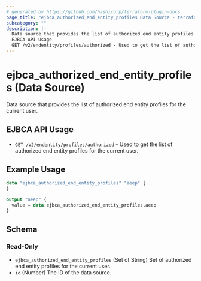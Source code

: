 ```yaml
---
# generated by https://github.com/hashicorp/terraform-plugin-docs
page_title: "ejbca_authorized_end_entity_profiles Data Source - terraform-provider-ejbca"
subcategory: ""
description: |-
  Data source that provides the list of authorized end entity profiles for the current user.
  EJBCA API Usage
  GET /v2/endentity/profiles/authorized - Used to get the list of authorized end entity profiles for the current user.
---
```


# ejbca_authorized_end_entity_profiles (Data Source)

Data source that provides the list of authorized end entity profiles for the current user.

## EJBCA API Usage
* `GET /v2/endentity/profiles/authorized` - Used to get the list of authorized end entity profiles for the current user.

## Example Usage

```terraform
data "ejbca_authorized_end_entity_profiles" "aeep" {
}

output "aeep" {
  value = data.ejbca_authorized_end_entity_profiles.aeep
}
```

<!-- schema generated by tfplugindocs -->
## Schema

### Read-Only

- `ejbca_authorized_end_entity_profiles` (Set of String) Set of authorized end entity profiles for the current user.
- `id` (Number) The ID of the data source.



